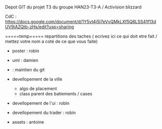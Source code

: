 Depot GIT du projet T3 du groupe HAN23-T3-A / Activision blizzard <br>

CdC : https://docs.google.com/document/d/1Y5vt4j5I7eVvQMkLXf5Q6LSS41f13dUV9iAZQtb-zHs/edit?usp=sharing

=====temp===== 
repartitions des taches ( ecrivez ici ce qui doit etre fait / mettez votre nom a coté de ce que vous faite)

- poster : robin
- uml : damien
- : maintien du git 

- devellopement de la ville
    - algo de placement
    - class parent des batiements / cases

- devellopement de l'ui : robin
- devellopement du trader : robin
- assets : antoine
